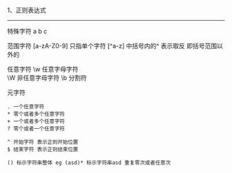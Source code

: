1、正则表达式

------

特殊字符
	a b c 

范围字符
	[a-zA-Z0-9] 只指单个字符 [^a-z] 中括号内的^ 表示取反 即括号范围以外的

任意字符
	\w 任意字母字符	 
	\W 非任意字母字符
	\b 分割符

元字符
	
	. 一个任意字符
	* 零个或者多个任意字符
	+ 一个或者多个任意字符
	? 零个或者一个任意字符
	
	^ 开始字符 表示正则开始位置
	$ 结束字符 表示正则结束位置
	
	() 标示字符串整体 eg (asd)* 标示字符串asd 重复零次或者任意次


	
